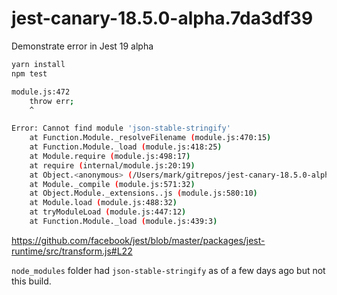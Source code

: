 # jest-canary-18.5.0-alpha.7da3df39
Demonstrate error in Jest 19 alpha

```sh
yarn install
npm test

module.js:472
    throw err;
    ^

Error: Cannot find module 'json-stable-stringify'
    at Function.Module._resolveFilename (module.js:470:15)
    at Function.Module._load (module.js:418:25)
    at Module.require (module.js:498:17)
    at require (internal/module.js:20:19)
    at Object.<anonymous> (/Users/mark/gitrepos/jest-canary-18.5.0-alpha.7da3df39/node_modules/jest-runtime/build/transform.js:22:25)
    at Module._compile (module.js:571:32)
    at Object.Module._extensions..js (module.js:580:10)
    at Module.load (module.js:488:32)
    at tryModuleLoad (module.js:447:12)
    at Function.Module._load (module.js:439:3)
```

https://github.com/facebook/jest/blob/master/packages/jest-runtime/src/transform.js#L22

`node_modules` folder had `json-stable-stringify` as of a few days ago but not this build.
